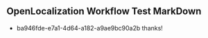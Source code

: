 ## OpenLocalization Workflow Test MarkDown
* ba946fde-e7a1-4d64-a182-a9ae9bc90a2b thanks!

<!--HONumber=Sep16_HO1-->


